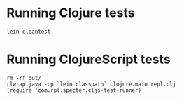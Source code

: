 # Running Clojure tests

```
lein cleantest
```

# Running ClojureScript tests

```
rm -rf out/
rlwrap java -cp `lein classpath` clojure.main repl.clj
(require 'com.rpl.specter.cljs-test-runner)
```
